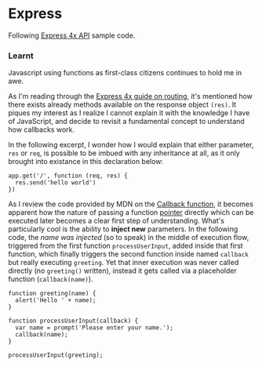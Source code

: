 # Express

Following [Express 4x API](http://expressjs.com/en/4x/api.html#app) sample code.

### Learnt

Javascript using functions as first-class citizens continues to hold me in awe.

As I'm reading through the [Express 4x guide on routing](http://expressjs.com/en/guide/routing.html), it's mentioned how there exists already methods available on the response object `(res)`. It piques my interest as I realize I cannot explain it with the knowledge I have of JavaScript, and decide to revisit a fundamental concept to understand how callbacks work.

In the following excerpt, I wonder how I would explain that either parameter, `res` or `req`, is possible to be imbued with any inheritance at all, as it only brought into existance in this declaration below:

    app.get('/', function (req, res) {
      res.send('hello world')
    })


As I review the code provided by MDN on the [Callback function](https://developer.mozilla.org/en-US/docs/Glossary/Callback_function), it becomes apparent how the nature of passing a function [pointer](https://en.wikipedia.org/wiki/Pointer_(computer_programming)) directly which can be executed later becomes a clear first step of understanding. What's particularly cool is the ability to **inject new** parameters. In the following code, the *name was injected* (so to speak) in the middle of execution flow, triggered from the first function `processUserInput`, added inside that first function, which finally triggers the second function inside named `callback` but really executing `greeting`. Yet that inner execution was never called directly (no `greeting()` written), instead it gets called via a placeholder function (`callback(name)`).

    function greeting(name) {
      alert('Hello ' + name);
    }

    function processUserInput(callback) {
      var name = prompt('Please enter your name.');
      callback(name);
    }

    processUserInput(greeting);


